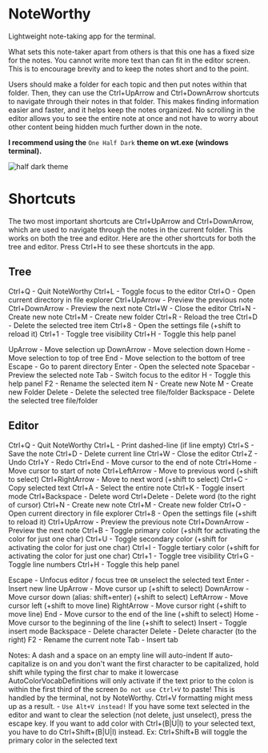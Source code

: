 # NoteWorthy

Lightweight note-taking app for the terminal.

What sets this note-taker apart from others is that this one has a fixed size for the notes. You cannot write more text than can fit in the editor screen.
This is to encourage brevity and to keep the notes short and to the point.

Users should make a folder for each topic and then put notes within that folder.
Then, they can use the Ctrl+UpArrow and Ctrl+DownArrow shortcuts to navigate through their notes in that folder.
This makes finding information easier and faster, and it helps keep the notes organized.
No scrolling in the editor allows you to see the entire note at once and not have to worry about other content being hidden much further down in the note.

**I recommend using the** `One Half Dark` **theme on wt.exe (windows terminal).**

![half dark theme](https://github.com/user-attachments/assets/d74c77bf-27cf-433f-b915-044df174912e)

# Shortcuts

The two most important shortcuts are Ctrl+UpArrow and Ctrl+DownArrow, which are used to navigate through the notes in the current folder.
This works on both the tree and editor. Here are the other shortcuts for both the tree and editor. Press Ctrl+H to see these shortcuts in the app.

## Tree
Ctrl+Q - Quit NoteWorthy
Ctrl+L - Toggle focus to the editor
Ctrl+O - Open current directory in file explorer
Ctrl+UpArrow - Preview the previous note
Ctrl+DownArrow - Preview the next note
Ctrl+W - Close the editor
Ctrl+N - Create new note
Ctrl+M - Create new folder
Ctrl+R - Reload the tree
Ctrl+D - Delete the selected tree item
Ctrl+8 - Open the settings file (+shift to reload it)
Ctrl+1 - Toggle tree visibility
Ctrl+H - Toggle this help panel

UpArrow - Move selection up
DownArrow - Move selection down
Home - Move selection to top of tree
End - Move selection to the bottom of tree
Escape - Go to parent directory
Enter - Open the selected note
Spacebar - Preview the selected note
Tab - Switch focus to the editor
H - Toggle this help panel
F2 - Rename the selected item
N - Create new Note
M - Create new Folder
Delete - Delete the selected tree file/folder
Backspace - Delete the selected tree file/folder

## Editor
Ctrl+Q - Quit NoteWorthy
Ctrl+L - Print dashed-line (if line empty)
Ctrl+S - Save the note
Ctrl+D - Delete current line
Ctrl+W - Close the editor
Ctrl+Z - Undo
Ctrl+Y - Redo
Ctrl+End - Move cursor to the end of note
Ctrl+Home - Move cursor to start of note
Ctrl+LeftArrow - Move to previous word (+shift to select)
Ctrl+RightArrow - Move to next word (+shift to select)
Ctrl+C - Copy selected text
Ctrl+A - Select the entire note
Ctrl+K - Toggle insert mode
Ctrl+Backspace - Delete word
Ctrl+Delete - Delete word (to the right of cursor)
Ctrl+N - Create new note
Ctrl+M - Create new folder
Ctrl+O - Open current directory in file explorer
Ctrl+8 - Open the settings file (+shift to reload it)
Ctrl+UpArrow - Preview the previous note
Ctrl+DownArrow - Preview the next note
Ctrl+B - Toggle primary color (+shift for activating the color for just one char)
Ctrl+U - Toggle secondary color (+shift for activating the color for just one char)
Ctrl+I - Toggle tertiary color (+shift for activating the color for just one char)
Ctrl+1 - Toggle tree visibility
Ctrl+G - Toggle line numbers
Ctrl+H - Toggle this help panel

Escape - Unfocus editor / focus tree `OR` unselect the selected text 
Enter - Insert new line
UpArrow - Move cursor up (+shift to select)
DownArrow - Move cursor down (alias: shift+enter) (+shift to select)
LeftArrow - Move cursor left (+shift to move line)
RightArrow - Move cursor right (+shift to move line)
End - Move cursor to the end of the line (+shift to select)
Home - Move cursor to the beginning of the line (+shift to select)
Insert - Toggle insert mode
Backspace - Delete character
Delete - Delete character (to the right)
F2 - Rename the current note
Tab - Insert tab

Notes:
A dash and a space on an empty line will auto-indent
If auto-capitalize is on and you don't want the first character to be capitalized, hold shift while typing the first char to make it lowercase
AutoColorVocabDefinitions will only activate if the text prior to the colon is within the first third of the screen
`Do not use Ctrl+V` to paste! This is handled by the terminal, not by NoteWorthy. Ctrl+V formatting might mess up as a result.
	- `Use Alt+V instead!`
If you have some text selected in the editor and want to clear the selection (not delete, just unselect), press the escape key.
If you want to add color with Ctrl+(B|U|I) to your selected text, you have to do Ctrl+Shift+(B|U|I) instead. Ex: Ctrl+Shift+B will toggle the primary color in the selected text